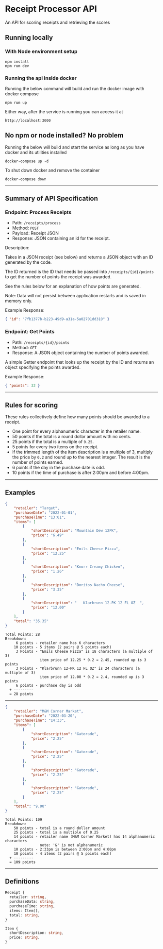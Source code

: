 # Receipt Processor API

An API for scoring receipts and retrieving the scores

## Running locally

### With Node environment setup

```console
npm install
npm run dev
```

### Running the api inside docker

Running the below command will build and run the docker image with docker compose

```console
npm run up
```

Either way, after the service is running you can access it at

```console
http://localhost:3000
```

## No npm or node installed? No problem

Running the below will build and start the service as long as you have docker and its utilities installed

```console
docker-compose up -d
```

To shut down docker and remove the container

```console
docker-compose down
```

---

## Summary of API Specification

### Endpoint: Process Receipts

-   Path: `/receipts/process`
-   Method: `POST`
-   Payload: Receipt JSON
-   Response: JSON containing an id for the receipt.

Description:

Takes in a JSON receipt (see below) and returns a JSON object with an ID generated by the code.

The ID returned is the ID that needs be passed into `/receipts/{id}/points` to get the number of points the receipt
was awarded.

See the rules below for an explanation of how points are generated.

Note: Data will not persist between application restarts and is saved in memory only.

Example Response:

```json
{ "id": "7fb1377b-b223-49d9-a31a-5a02701dd310" }
```

### Endpoint: Get Points

-   Path: `/receipts/{id}/points`
-   Method: `GET`
-   Response: A JSON object containing the number of points awarded.

A simple Getter endpoint that looks up the receipt by the ID and returns an object specifying the points awarded.

Example Response:

```json
{ "points": 32 }
```

---

## Rules for scoring

These rules collectively define how many points should be awarded to a receipt.

-   One point for every alphanumeric character in the retailer name.
-   50 points if the total is a round dollar amount with no cents.
-   25 points if the total is a multiple of `0.25`.
-   5 points for every two items on the receipt.
-   If the trimmed length of the item description is a multiple of 3, multiply the price by `0.2` and round up to the nearest integer. The result is the number of points earned.
-   6 points if the day in the purchase date is odd.
-   10 points if the time of purchase is after 2:00pm and before 4:00pm.

---

## Examples

```json
{
    "retailer": "Target",
    "purchaseDate": "2022-01-01",
    "purchaseTime": "13:01",
    "items": [
        {
            "shortDescription": "Mountain Dew 12PK",
            "price": "6.49"
        },
        {
            "shortDescription": "Emils Cheese Pizza",
            "price": "12.25"
        },
        {
            "shortDescription": "Knorr Creamy Chicken",
            "price": "1.26"
        },
        {
            "shortDescription": "Doritos Nacho Cheese",
            "price": "3.35"
        },
        {
            "shortDescription": "   Klarbrunn 12-PK 12 FL OZ  ",
            "price": "12.00"
        }
    ],
    "total": "35.35"
}
```

```text
Total Points: 28
Breakdown:
     6 points - retailer name has 6 characters
    10 points - 5 items (2 pairs @ 5 points each)
     3 Points - "Emils Cheese Pizza" is 18 characters (a multiple of 3)
                item price of 12.25 * 0.2 = 2.45, rounded up is 3 points
     3 Points - "Klarbrunn 12-PK 12 FL OZ" is 24 characters (a multiple of 3)
                item price of 12.00 * 0.2 = 2.4, rounded up is 3 points
     6 points - purchase day is odd
  + ---------
  = 28 points
```

---

```json
{
    "retailer": "M&M Corner Market",
    "purchaseDate": "2022-03-20",
    "purchaseTime": "14:33",
    "items": [
        {
            "shortDescription": "Gatorade",
            "price": "2.25"
        },
        {
            "shortDescription": "Gatorade",
            "price": "2.25"
        },
        {
            "shortDescription": "Gatorade",
            "price": "2.25"
        },
        {
            "shortDescription": "Gatorade",
            "price": "2.25"
        }
    ],
    "total": "9.00"
}
```

```text
Total Points: 109
Breakdown:
    50 points - total is a round dollar amount
    25 points - total is a multiple of 0.25
    14 points - retailer name (M&M Corner Market) has 14 alphanumeric characters
                note: '&' is not alphanumeric
    10 points - 2:33pm is between 2:00pm and 4:00pm
    10 points - 4 items (2 pairs @ 5 points each)
  + ---------
  = 109 points
```

---

## Definitions

```ts
Receipt {
  retailer: string,
  purchaseData: string,
  purchaseTime: string,
  items: Item[],
  total: string,
}
```

```ts
Item {
  shortDescription: string,
  price: string,
}
```

